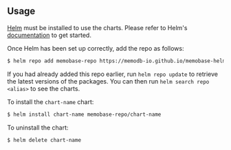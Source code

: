 ## Usage

[Helm](https://helm.sh) must be installed to use the charts.  Please refer to
Helm's [documentation](https://helm.sh/docs) to get started.

Once Helm has been set up correctly, add the repo as follows:

```bash
$ helm repo add memobase-repo https://memodb-io.github.io/memobase-helm
```

If you had already added this repo earlier, run `helm repo update` to retrieve
the latest versions of the packages.  You can then run `helm search repo <alias>` to see the charts.

To install the `chart-name` chart:

```bash
$ helm install chart-name memobase-repo/chart-name
```

To uninstall the chart:

```bash
$ helm delete chart-name
```